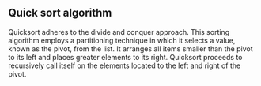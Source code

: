 ## Quick sort algorithm
Quicksort adheres to the divide and conquer approach. This sorting algorithm employs a partitioning technique in which it selects a value, known as the pivot, from the list. It arranges all items smaller than the pivot to its left and places greater elements to its right. Quicksort proceeds to recursively call itself on the elements located to the left and right of the pivot.
